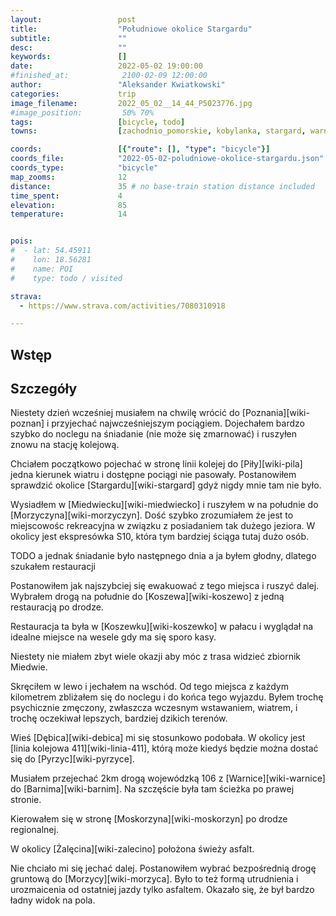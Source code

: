 ```yaml
---
layout:                 post
title:                  "Południowe okolice Stargardu"
subtitle:               ""
desc:                   ""
keywords:               []
date:                   2022-05-02 19:00:00
#finished_at:            2100-02-09 12:00:00
author:                 "Aleksander Kwiatkowski"
categories:             trip
image_filename:         2022_05_02__14_44_P5023776.jpg
#image_position:         50% 70%
tags:                   [bicycle, todo]
towns:                  [zachodnio_pomorskie, kobylanka, stargard, warnice, dolice]

coords:                 [{"route": [], "type": "bicycle"}]
coords_file:            "2022-05-02-poludniowe-okolice-stargardu.json"
coords_type:            "bicycle"
map_zooms:              12
distance:               35 # no base-train station distance included
time_spent:             4
elevation:              85
temperature:            14


pois:
#  - lat: 54.45911
#    lon: 18.56281
#    name: POI
#    type: todo / visited

strava:
  - https://www.strava.com/activities/7080310918

---
```



## Wstęp

## Szczegóły

Niestety dzień wcześniej musiałem na chwilę wrócić do [Poznania][wiki-poznan]
i przyjechać najwcześniejszym pociągiem. Dojechałem bardzo szybko do noclegu na
śniadanie (nie może się zmarnować) i ruszyłen znowu na stację kolejową.

Chciałem początkowo pojechać w stronę linii kolejej do [Piły][wiki-pila] jedna
kierunek wiatru i dostępne pociągi nie pasowały. Postanowiłem sprawdzić
okolice [Stargardu][wiki-stargard] gdyż nigdy mnie tam nie było.

Wysiadłem w [Miedwiecku][wiki-miedwiecko] i ruszyłem w na południe do
[Morzyczyna][wiki-morzyczyn]. Dość szybko zrozumiałem że jest to
miejscowośc rekreacyjna w związku z posiadaniem tak dużego jeziora. W okolicy
jest ekspresówka S10, która tym bardziej ściąga tutaj dużo osób.

TODO a jednak śniadanie było następnego dnia a ja byłem głodny, dlatego szukałem
restauracji

Postanowiłem jak najszybciej się ewakuować z tego miejsca i ruszyć dalej.
Wybrałem drogą na południe do [Koszewa][wiki-koszewo] z jedną
restauracją po drodze.

Restauracja ta była w [Koszewku][wiki-koszewko] w pałacu i wyglądał na idealne
miejsce na wesele gdy ma się sporo kasy.

Niestety nie miałem zbyt wiele okazji aby móc z trasa widzieć zbiornik
Miedwie.

Skręciłem w lewo i jechałem na wschód. Od tego miejsca z każdym kilometrem
zbliżałem się do noclegu i do końca tego wyjazdu. Byłem trochę psychicznie zmęczony,
zwłaszcza wczesnym wstawaniem, wiatrem, i trochę oczekiwał lepszych,
bardziej dzikich terenów.

Wieś [Dębica][wiki-debica] mi się stosunkowo podobała. W okolicy jest
[linia kolejowa 411][wiki-linia-411], którą może kiedyś będzie można
dostać się do [Pyrzyc][wiki-pyrzyce].

Musiałem przejechać 2km drogą wojewódzką 106 z [Warnice][wiki-warnice]
do [Barnima][wiki-barnim]. Na szczęście była tam ścieżka po prawej stronie.

Kierowałem się w stronę [Moskorzyna][wiki-moskorzyn] po drodze regionalnej.

W okolicy [Żalęcina][wiki-zalecino] położona świeży asfalt.

Nie chciało mi się jechać dalej. Postanowiłem wybrać bezpośrednią drogę gruntową
do [Morzycy][wiki-morzyca]. Było to też formą utrudnienia i urozmaicenia od
ostatniej jazdy tylko asfaltem. Okazało się, że był bardzo ładny widok na pola.
